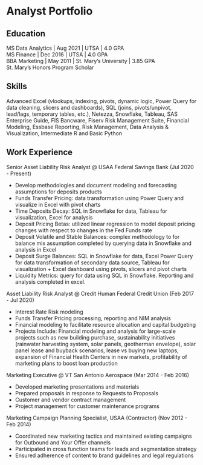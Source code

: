 # Analyst Portfolio

## Education
MS Data Analytics | Aug 2021 | UTSA | 4.0 GPA  
MS Finance | Dec 2016 | UTSA | 4.0 GPA  
BBA Marketing | May 2011 | St. Mary’s University | 3.85 GPA  
St. Mary’s Honors Program Scholar  

## Skills
Advanced Excel (vlookups, indexing, pivots, dynamic logic, Power Query for data cleaning, slicers and dashboards), SQL (joins, pivots/unpivot, lead/lags, temporary tables, etc.), Netezza, Snowflake, Tableau, SAS Enterprise Guide, FIS Bancware, Fiserv Risk Management Suite, Financial Modeling, Essbase Reporting, Risk Management, Data Analysis & Visualization, Intermediate R and Basic Python

## Work Experience
Senior Asset Liability Risk Analyst @ USAA Federal Savings Bank (Jul 2020 - Present)
- Develop methodologies and document modeling and forecasting assumptions for deposits products
- Funds Transfer Pricing: data transformation using Power Query and visualize in Excel with pivot charts
- Time Deposits Decay: SQL in Snowflake for data, Tableau for visualization, Excel for analysis
- Deposit Pricing Betas: utilized linear regression to model deposit pricing changes with respect to changes in the Fed Funds rate
- Deposit Volatile and Stable Balances: complex methodology to for balance mix assumption completed by querying data in Snowflake and analysis in Excel
- Deposit Surge Balances: SQL in Snowflake for data, Excel Power Query for data transformation of secondary data source, Tableau for visualization + Excel dashboard using pivots, slicers and pivot charts
- Liquidity Metrics: query for data using SQL in Snowflake. Reporting and analysis completed in excel.

Asset Liability Risk Analyst @ Credit Human Federal Credit Union (Feb 2017 - Jul 2020)
- Interest Rate Risk modeling
- Funds Transfer Pricing processing, reporting and NIM analysis
- Financial modeling to facilitate resource allocation and capital budgeting
- Projects Include: Financial modeling and analysis for large-scale projects such as new building purchase, sustainability initiatives (rainwater harvesting system, solar panels, geotherman envelope), solar panel lease and buyback scenarios, lease vs buying new laptops, expansion of Financial Health Centers in new markets, profitability of marketing plans to boost loan production

Marketing Executive @ VT San Antonio Aerospace (Mar 2014 - Feb 2016)
- Developed marketing presentations and materials
-	Prepared proposals in response to Requests to Proposals
-	Customer and vendor contract management
-	Project management for customer maintenance programs

Marketing Campaign Planning Specialist, USAA (Contractor) (Nov 2012 - Feb 2014)
-	Coordinated new marketing tactics and maintained existing campaigns for Outbound and Your Offer channels
-	Participated in cross function teams for leads and segmentation strategy 
-	Ensured adherence of content to brand guidelines and legal regulations
